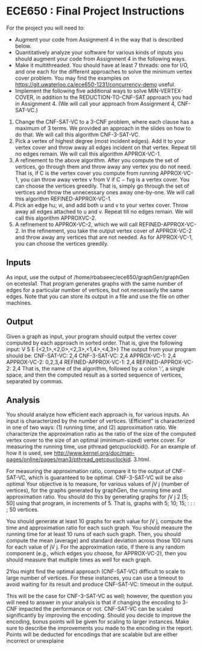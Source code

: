 # ECE650 : Final Project Instructions

For the project you will need to:
* Augment your code from Assignment 4 in the way that is described below.
* Quantitatively analyze your software for various kinds of inputs
you should augment your code from Assignment 4 in the following ways.
* Make it multithreaded. You should have at least 7 threads: one for I/O, and one each for the
different approaches to solve the minimum vertex cover problem. You may find the examples
on https://git.uwaterloo.ca/ece650-1231/concurrency-demo useful.
* Implement the following five additional ways to solve MIN-VERTEX-COVER, in addition
to the REDUCTION-TO-CNF-SAT approach you had in Assignment 4. (We will call your
approach from Assignment 4, CNF-SAT-VC.)
1. Change the CNF-SAT-VC to a 3-CNF problem, where each clause has a maximum of
3 terms. We provided an approach in the slides on how to do that. We will call this
algorithm CNF-3-SAT-VC.
2. Pick a vertex of highest degree (most incident edges). Add it to your vertex cover and
throw away all edges incident on that vertex. Repeat till no edges remain. We will call
this algorithm APPROX-VC-1.
3. A refinement to the above algorithm. After you compute the set of vertices, go through
them and throw away any vertex you do not need. That is, if C is the vertex cover you
compute from running APPROX-VC-1, you can throw away vertex v from V if C − fvg
is a vertex cover. You can choose the vertices greedily. That is, simply go through the set
of vertices and throw the unnecessary ones away one-by-one. We will call this algorithm
REFINED-APPROX-VC-1.
4. Pick an edge hu; vi, and add both u and v to your vertex cover. Throw away all edges
attached to u and v. Repeat till no edges remain. We will call this algorithm APPROXVC-2.
15. A refinement to APPROX-VC-2, which we will call REFINED-APPROX-VC-2. In the
refinement, you take the output vertex cover of APPROX-VC-2 and throw away any
vertices that are not needed. As for APPROX-VC-1, you can choose the vertices greedily.
## Inputs
As input, use the output of /home/rbabaeec/ece650/graphGen/graphGen on ecetesla1. That
program generates graphs with the same number of edges for a particular number of vertices, but
not necessarily the same edges. Note that you can store its output in a file and use the file on other
machines.
## Output
Given a graph as input, your program should output the vertex cover computed by each approach
in sorted order. That is, give the following input:
V 5
E {<2,1>,<2,0>,<2,3>,<1,4>,<4,3>}
The output from your program should be:
CNF-SAT-VC: 2,4
CNF-3-SAT-VC: 2,4
APPROX-VC-1: 2,4
APPROX-VC-2: 0,2,3,4
REFINED-APPROX-VC-1: 2,4
REFINED-APPROX-VC-2: 2,4
That is, the name of the algorithm, followed by a colon ’:’, a single space, and then the computed
result as a sorted sequence of vertices, separated by commas.
## Analysis
You should analyze how efficient each approach is, for various inputs. An input is characterized
by the number of vertices. \Efficient" is characterized in one of two ways: (1) running time, and
(2) approximation ratio. We characterize the approximation ratio as the ratio of the size of the
computed vertex cover to the size of an optimal (minimum-sized) vertex cover.
For measuring the running time, use pthread getcpuclockid(). For an example of how it is
used, see http://www.kernel.org/doc/man-pages/online/pages/man3/pthread_getcpuclockid.
3.html.

For measuring the approximation ratio, compare it to the output of CNF-SAT-VC, which is
guaranteed to be optimal. CNF-3-SAT-VC will be also optimal
Your objective is to measure, for various values of jV j (number of vertices), for the graphs
generated by graphGen, the running time and approximation ratio. You should do this by generating
graphs for jV j 2 [5; 50] using that program, in increments of 5. That is, graphs with 5; 10; 15; : : : ; 50
vertices.

You should generate at least 10 graphs for each value for jV j, compute the time and approximation ratio for each such graph. You should measure the running time for at least 10 runs of each
such graph. Then, you should compute the mean (average) and standard deviation across those
100 runs for each value of jV j. For the approximation ratio, if there is any random component (e.g.,
which edges you choose, for APPROX-VC-2), then you should measure that multiple times as well
for each graph.

2You might find the optimal approach (CNF-SAT-VC) difficult to scale to large number of vertices. For these instances, you can use a timeout to avoid waiting for its result and produce
CNF-SAT-VC: timeout in the output.

This will be the case for CNF-3-SAT-VC as well; however, the question you will need to answer
in your analysis is that if changing the encoding to 3-CNF impacted the performance or not.
CNF-SAT-VC can be scaled significantly by improving the encoding. Should you decide to
improve the encoding, bonus points will be given for scaling to larger instances. Make sure to
describe the improvements you made to the encoding in the report. Points will be deducted for
encodings that are scalable but are either incorrect or unexplaine
